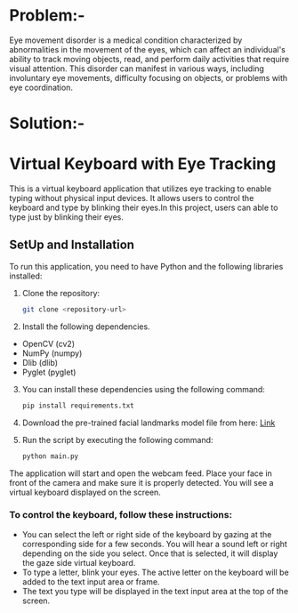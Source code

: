 # Problem:- 

Eye movement disorder is a medical condition characterized by abnormalities in the movement of the eyes, which can affect an individual's ability to track moving objects, read, and perform daily activities that require visual attention. This disorder can manifest in various ways, including involuntary eye movements, difficulty focusing on objects, or problems with eye coordination. 

# Solution:- 
# Virtual Keyboard with Eye Tracking
This is a virtual keyboard application that utilizes eye tracking to enable typing without physical input devices. It allows users to control the keyboard and type by blinking their eyes.In this project, users can able to type just by blinking their eyes.
## SetUp and Installation
To run this application, you need to have Python and the following libraries installed:

1. Clone the repository:

   ```bash
   git clone <repository-url>
   
2. Install the following dependencies.
  - OpenCV (cv2)
  - NumPy (numpy)
  - Dlib (dlib)
  - Pyglet (pyglet)
  
3. You can install these dependencies using the following command:

   ```bash
   pip install requirements.txt

4. Download the pre-trained facial landmarks model file from here:
   [Link](https://github.com/italojs/facial-landmarks-recognition/blob/master/shape_predictor_68_face_landmarks.dat)

5. Run the script by executing the following command:

   ```bash
   python main.py 

The application will start and open the webcam feed. Place your face in front of the camera and make sure it is properly detected. You will see a virtual keyboard displayed on the screen. 

### To control the keyboard, follow these instructions:

- You can select the left or right side of the keyboard by gazing at the corresponding side for a few seconds. You will hear a sound left or right depending on the side you select. Once that is selected, it will display the gaze side virtual keyboard. 
- To type a letter, blink your eyes. The active letter on the keyboard will be added to the text input area or frame.
- The text you type will be displayed in the text input area at the top of the screen.


